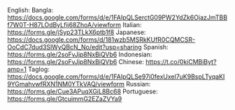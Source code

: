 English:
Bangla: https://docs.google.com/forms/d/e/1FAIpQLSerctG09PW2YdZk6OjazJmTBBf7W0T-H87LOdByLfij68ZhoA/viewform
Italian: https://forms.gle/jSyp23TLkX6ptb1f8
Japanese: https://docs.google.com/forms/d/181wzb5MSRkKUfR0CQMCSR-OoCdC7dud3SlWyQBcN_No/edit?usp=sharing
Spanish: https://forms.gle/2soFvJjp8NxBiQVb6
Indonesian: https://forms.gle/2soFvJjp8NxBiQVb6
Chinese: https://t.co/0kiCMBiByt?amp=1
Taglog: https://docs.google.com/forms/d/e/1FAIpQLSe97i0fexUxel7uK9BspLTyqaKI9YGmahvwfRXN1NM0YTkVAQ/viewform
Russian: https://forms.gle/Cue3APuqXGiL8Bc68
Portuguese: https://forms.gle/GtcuimmG2EZaZVYa9
